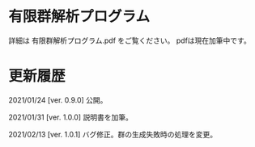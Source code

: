 # 有限群解析プログラム
詳細は 有限群解析プログラム.pdf をご覧ください。
pdfは現在加筆中です。

# 更新履歴
2021/01/24 [ver. 0.9.0] 公開。

2021/01/31 [ver. 1.0.0] 説明書を加筆。

2021/02/13 [ver. 1.0.1] バグ修正。群の生成失敗時の処理を変更。

